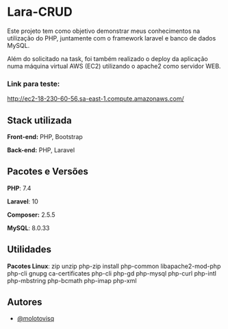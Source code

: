 # Lara-CRUD

Este projeto tem como objetivo demonstrar meus conhecimentos na utilização do PHP, juntamente com o framework laravel e banco de dados MySQL.

Além do solicitado na task, foi também realizado o deploy da aplicação numa máquina virtual AWS (EC2) utilizando o apache2 como servidor WEB.

### Link para teste:

http://ec2-18-230-60-56.sa-east-1.compute.amazonaws.com/


## Stack utilizada

**Front-end:** PHP, Bootstrap

**Back-end:** PHP, Laravel



## Pacotes e Versões

**PHP**: 7.4

**Laravel**: 10

**Composer:** 2.5.5

**MySQL**: 8.0.33



## Utilidades

**Pacotes Linux**: zip unzip php-zip install php-common libapache2-mod-php php-cli gnupg ca-certificates php-cli php-gd php-mysql php-curl php-intl php-mbstring php-bcmath php-imap php-xml

## Autores

- [@molotovisq](https://www.github.com/molotovisq)

